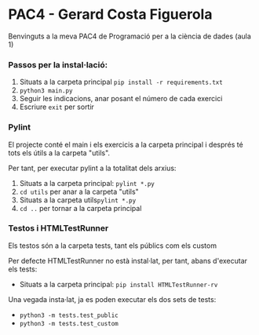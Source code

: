 # PAC4 - Gerard Costa Figuerola

Benvinguts a la meva PAC4 de Programació per a la ciència de dades (aula 1)

### Passos per la instal·lació:

1. Situats a la carpeta principal `pip install -r requirements.txt`
2. `python3 main.py`
3. Seguir les indicacions, anar posant el número de cada exercici
4. Escriure `exit` per sortir

### Pylint

El projecte conté el main i els exercicis a la carpeta principal i després té tots els útils a la carpeta "utils".

Per tant, per executar pylint a la totalitat dels arxius:
1. Situats a la carpeta principal: `pylint *.py`
2. `cd utils` per anar a la carpeta "utils"
3. Situats a la carpeta utils`pylint *.py`
4. `cd ..` per tornar a la carpeta principal

### Testos i HTMLTestRunner

Els testos són a la carpeta tests, tant els públics com els custom

Per defecte HTMLTestRunner no està instal·lat, per tant, abans d'executar els tests:

- Situats a la carpeta principal: `pip install HTMLTestRunner-rv`

Una vegada insta·lat, ja es poden executar els dos sets de tests:
- `python3 -m tests.test_public`
- `python3 -m tests.test_custom`